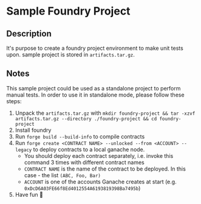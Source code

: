 # Sample Foundry Project
## Description
It's purpose to create a foundry project environment to make unit tests upon. sample project is stored in `artifacts.tar.gz`.
## Notes
This sample project could be used as a standalone project to perform manual tests. In order to use it in standalone mode, please follow these steps:
1) Unpack the `artifacts.tar.gz` with `mkdir foundry-project && tar -xzvf artifacts.tar.gz --directory ./foundry-project && cd foundry-project`
2) Install foundry
3) Run `forge build --build-info` to compile contracts
4) Run `forge create <CONTRACT NAME> --unlocked --from <ACCOUNT> --legacy` to deploy contracts to a local ganache node.
    * You should deploy each contract separately, i.e. invoke this command 3 times with different contract names
    * `CONTRACT NAME` is the name of the contract to be deployed. In this case - the list `(ABC, Foo, Bar)`
    * `ACCOUNT` is one of the accounts Ganache creates at start (e.g. `0xDcD6A03FE66f8Ed4012554A6193819398Ba7495b`)
5) Have fun 🥳
